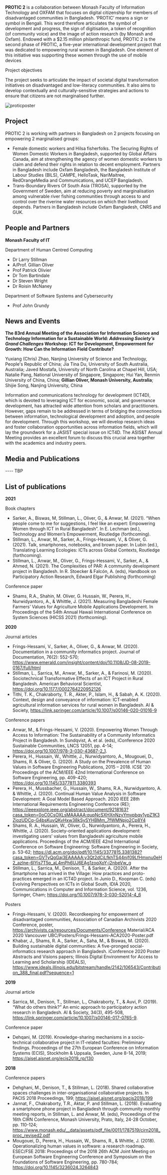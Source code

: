**PROTIC 2** is a collaboration between Monash Faculty of Information Technology and OXFAM that focuses on digital citizenship for members of disadvantaged communities in Bangladesh.
‘PROTIC’ means a sign or symbol in Bengali. This word therefore articulates the symbol of development and progress, the sign of digitisation, a token of recognition (of community voice) and the image of action research (by Monash and Oxfam).
Endowed with a $2.15 million philanthropic fund, PROTIC 2 is the second phase of PROTIC, a five-year international development project that was dedicated to empowering rural women in Bangladesh. One element of this initiative was supporting these women through the use of mobile devices 

Project objectives

The project seeks to articulate the impact of societal digital transformation initiatives on disadvantaged and low-literacy communities. It also aims to develop contextually and culturally-sensitive strategies and actions to ensure that citizens are not marginalised further.

![proticposter](protic_edited2.jpg)

## Project

PROTIC 2 is working with partners in Bangladesh on 2 projects focusing on empowering 2 marginalised groups: 
- Female domestic workers and Hilsa fisherfolks. The Securing Rights of Women Domestic Workers in Bangladesh, supported by Global Affairs Canada,  aim at strengthening the agency of women domestic workers to claim and defend their rights in relation to decent employment. Partners in Bangladesh include Oxfam Bangladesh, the Bangladesh Institute of Labour Studies (BILS), CAMPE, HelloTask, NariMaitree, RedOrangeMedia and Communications, and UCEP Bangladesh.
- Trans-Boundary  Rivers Of South Asia (TROSA), supported by the Government of Sweden, aim at reducing poverty and marginalisation among vulnerable river fishing communities through access to and control over the riverine water resources on which their livelihood depends. Partners in Bangladesh include Oxfam Bangladesh, CNRS and GUK.







## People and Partners

**Monash Faculty of IT**

Department of Human Centred Computing
- Dr Larry Stillman
- A/Prof. Gillian Oliver
- Prof Patrick Olivier
- Dr Tom Bartindale
- Dr Steven Wright
- Dr Roisin McNaney

Department of Software Systems and Cybersecurity
- Prof John Grundy










## News and Events

**The 83rd Annual Meeting of the Association for Information Science and Technology Information for a Sustainable World: _Addressing Society’s Grand Challenges_
Workshop: ICT for Development, Empowerment for Growth: How Can the Information Field Contribute?**

Yuxiang (Chris) Zhao, Nanjing University of Science and Technology, People's Republic of China; Jia Tina Du, University of South Australia, Australia; Javed Mostafa, University of North Carolina at Chapel Hill, USA; Natalie Pang, National University of Singapore, Singapore; Hui Yan, Renmin University of China, China; **Gillian Oliver, Monash University, Australia**; Shijie Song, Nanjing University, China

Information and communications technology for development (ICT4D), which is devoted to leveraging ICT for economic, social, and governance development, has attracted wide attention from scholars and practitioners. However, gaps remain to be addressed in terms of bridging the connections between information, technological development and adoption, and people for development. Through this workshop, we will develop research ideas and foster collaboration opportunities across information fields, which will lay the groundwork for a JASIST special issue on ICT4D. The ASIS&T Annual Meeting provides an excellent forum to discuss this crucial area together with the academics and industry peers.

## Media and Publications

---- TBP
















## List of publications

**2021**
 
Book chapters
- Sarker, A., Biswas, M, Stillman, L., Oliver, G., & Anwar, M. (2021). “When people come to me for suggestions, I feel like an expert: Empowering Women through ICT in Rural Bangladesh”. In E. Lechman (ed.), Technology and Women’s Empowerment, Routledge (forthcoming).
- Stillman, L., Anwar, M., Sarker, A., Frings-Hessami, V., & Oliver, G. (2021). Talk, smartphones, notebooks, and brown paper. In Lubin (ed.), Translating Learning Ecologies: ICTs across Global Contexts, Routledge (forthcoming).
- Stillman, L., Anwar, M., Oliver, G., Frings-Hessami, V., Sarker, A., & Ahmed, N. (2021). The Complexities of PAR: A community development project in Bangladesh. In R. Stoecker & Falcón, A. (eds), Handbook on Participatory Action Research, Edward Elgar Publishing (forthcoming)
 
Conference paper
- Shams, R.A., Shahin, M. Oliver, G. Hussain, W., Perera, H., Nurwidyantoro, A., & Whittle, J. (2021). Measuring Bangladeshi Female Farmers’ Values for Agriculture Mobile Applications Development. In Proceedings of the 54th Annual Hawaii International Conference on System Sciences (HICSS 2021) (forthcoming).
 
**2020**
 
Journal articles
- Frings-Hessami, V., Sarker, A., Oliver, G., & Anwar, M. (2020). Documentation in a community informatics project. Journal of Documentation, 76(2): 552-570; https://www.emerald.com/insight/content/doi/10.1108/JD-08-2019-0167/full/html
- Stillman, L., Sarrica, M., Anwar, M., Sarker, A., & Farinosi, M. (2020). Sociotechnical Transformative Effects of an ICT Project in Rural Bangladesh. American Behavioral Scientist, https://doi.org/10.1177/0002764220952126
- Tithi, T. K., Chakraborty, T. R., Akter, P., Islam, H., & Sabah, A. K. (2020). Context, design and conveyance of information: ICT-enabled agricultural information services for rural women in Bangladesh. AI & Society, https://link.springer.com/article/10.1007/s00146-020-01016-9
 
Conference papers
- Anwar, M., & Frings-Hessami, V. (2020). Empowering Women Through Access to Information: The Sustainability of a Community Informatics Project in Bangladesh. In Sundqvist, A. et al. (eds), iConference 2020 Sustainable Communities, LNCS 12051, pp. 4-14; https://doi.org/10.1007/978-3-030-43687-2_1. 
- Perera, H., Hussain, W., Whittle, J., Nurwidyantoro, A., Mougouei, D., Shams, R. & Oliver, G. (2020). A Study on the Prevalence of Human Values in Software Engineering Publications, 2015 – 2018. ICSE '20: Proceedings of the ACM/IEEE 42nd International Conference on Software Engineering, pp. 409-420; https://doi.org/10.1145/3377811.3380393
- Perera, H., Mussbacher, G., Hussain, W., Shams, R.A., Nurwidyantoro, A. & Whittle, J. (2020). Continual Human Value Analysis in Software Development: A Goal Model Based Approach. 2020 IEEE 28th International Requirements Engineering Conference (RE); https://ieeexplore.ieee.org/abstract/document/9218163?casa_token=0oC0CsOXLsMAAAAA:qupNcSXHXnNzyYmvpbqv1ypZ1K3ZiozUDCq-G4bsKuvQKvHxw38kSySYHBMm_7fWMNpjo2Cp8Y4
- Shams, R. A., Hussain, W., Oliver, G., Nurwidyantoro, A., Perera, H., Whittle, J. (2020). Society-oriented applications development: investigating users’ values from Bangladeshi agriculture mobile applications. Proceedings of the ACM/IEEE 42nd International Conference on Software Engineering: Software Engineering in Society, p. 53-62; https://dl.acm.org/doi/pdf/10.1145/3377815.3381382?casa_token=GVTyQgGaj3EAAAAA:y3Qt2dCiLfkhTS44njf09LfHmxnu0eH2_azIne-6IYis7T5p_aL4mPh6UJ6EAg1zoqXoY-i2nbeVw_g
- Stillman, L., Sarrica, M., Denison, T., & Sarker, A. (2020). After the Smartphone has arrived in the Village: How practices and proto-practices emerged in an ICT4D project. In Junio D., Koopman C. (eds) Evolving Perspectives on ICTs in Global South, IDIA 2020, Communications in Computer and Information Science, vol. 1236, Springer, Cham; https://doi.org/10.1007/978-3-030-52014-4_6
 
Posters
- Frings-Hessami, V. (2020). Recordkeeping for empowerment of disadvantaged communities, Association of Canadian Archivists 2020 Conference, poster, https://archivists.ca/resources/Documents/Conference Material/ACA 2020 Vancouver UBC/Posters/Frings-Hessami-ACA2020-Poster.pdf
- Khabar, J., Shams, R. A., Sarker, A., Saha, M., & Biswas, M. (2020). Building sustainable digital communities: A five-pronged social-informatics research approach in Bangladesh. iConference 2020 Poster Abstracts and Visions papers; Illinois Digital Environment for Access to Learning and Scholarship (IDEALS), https://www.ideals.illinois.edu/bitstream/handle/2142/106543/Contribution_388_final.pdf?sequence=1
 
**2019**
 
Journal article
- Sarrica, M., Denison, T., Stillman, L., Chakraborty, T., & Auvi, P. (2019). “What do others think?” An emic approach to participatory action research in Bangladesh. AI & Society, 34(3), 495-508, https://link.springer.com/article/10.1007/s00146-017-0765-9.
 
Conference paper
- Dehqani, M. (2019). Knowledge-sharing mechanisms in a socio-technical collaborative project in IT-related faculties: Preliminary findings. Proceedings of the 27th European Conference on Information Systems (ECIS), Stockholm & Uppsala, Sweden, June 8-14, 2019; https://aisel.aisnet.org/ecis2019_rp/130
 
 
**2018**
 
Conference papers
- Dehghani, M., Denison, T., & Stillman, L. (2018). Shared collaborative spaces challenges in inter-organisational collaborative projects. In PACIS 2018 Proceedings, 199; https://aisel.aisnet.org/pacis2018/199
- Jannat, F., Chakraborty, T.R., Aktar, P. and Stillman, L. (2018). Evaluating a smartphone phone project in Bangladesh through community monthly meeting reports, in Stillman, L. and Anwar, M. (eds), Proceedings of the 16th CIRN Conference, Monash University, Prato, Italy, 24-28 October, pp. 110-124; https://www.monash.edu/__data/assets/pdf_file/0011/1787519/cirn2018_proc_revised2.pdf
- Mougouei, D., Perera, H., Hussain, W., Shams, R., & Whittle, J. (2018). Operationalizing human values in software: a research roadmap. ESEC/FSE 2018: Proceedings of the 2018 26th ACM Joint Meeting on European Software Engineering Conference and Symposium on the Foundations of Software Engineering, pp. 780-784; https://doi.org/10.1145/3236024.3264843

